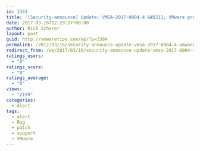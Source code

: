 ```yaml
---
id: 3384
title: '[Security-announce] Update: VMSA-2017-0004.4 &#8211; VMware product updates resolve remote code execution vulnerability via Apache Struts 2'
date: 2017-03-16T12:29:27+00:00
author: Rick Scherer
layout: post
guid: http://vmwaretips.com/wp/?p=3384
permalink: /2017/03/16/security-announce-update-vmsa-2017-0004-4-vmware-product-updates-resolve-remote-code-execution-vulnerability-via-apache-struts-2/
redirect_from: /wp/2017/03/16/security-announce-update-vmsa-2017-0004-4-vmware-product-updates-resolve-remote-code-execution-vulnerability-via-apache-struts-2/
ratings_users:
  - "0"
ratings_score:
  - "0"
ratings_average:
  - "0"
views:
  - "2199"
categories:
  - Alert
tags:
  - alert
  - Bug
  - patch
  - support
  - VMware
---
```

